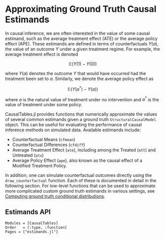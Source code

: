 # Approximating Ground Truth Causal Estimands

In causal inference, we are often interested in the value of some causal estimand, such as the average treatment effect (ATE) or the average policy effect (APE). These estimands are defined in terms of counterfactuals $Y(a)$, the value of an outcome $Y$ under a given treatment regime. For example, the average treatment effect is denoted

$$\mathbb{E}\Big(Y(1) - Y(0)\Big)$$

where $Y(a)$ denotes the outcome $Y$ that would have occurred had the treatment been set to $a$. Similarly, we denote the average policy effect as

$$\mathbb{E}\Big(Y(a^*) - Y(a)\Big)$$

where $a$ is the natural value of treatment under no intervention and $a^*$ is the value of treatment under some policy.

CausalTables.jl provides functions that numerically approximate the values of several common estimands given a ground truth `StructuralCausalModel` object. This can be useful for evaluating the performance of causal inference methods on simulated data. Available estimands include:

- Counterfactual Means (`cfmean`)
- Counterfactual Differences (`cfdiff`)
- Average Treatment Effect (`ate`), including among the Treated (`att`) and Untreated (`atu`)
- Average Policy Effect (`ape`), also known as the causal effect of a Modified Treatment Policy.

In addition, one can simulate counterfactual outcomes directly using the `draw_counterfactual` function. Each of these is documented in detail in the following section. For low-level functions that can be used to approximate more complicated custom ground truth estimands in various settings, see [Computing ground truth conditional distributions](ground-truth.md).

## Estimands API

```@autodocs; canonical=false
Modules = [CausalTables]
Order   = [:type, :function]
Pages = ["estimands.jl"]
```

